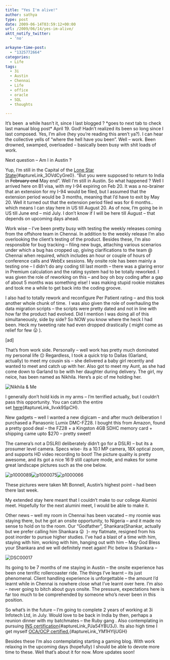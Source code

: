 ```yaml
---
title: "Yes I'm alive!"
author: sathya
type: post
date: 2009-06-14T03:59:12+00:00
url: /2009/06/14/yes-im-alive/
aktt_notify_twitter:
  - 'no'

arkayne-time-post:
  - "1325772664"
categories:
  - Life
tags:
  - 3i
  - Austin
  - Chennai
  - Life
  - office
  - oracle
  - SQL
  - thoughts

---
```

It&#8217;s been  a while hasn&#8217;t it, since I last blogged ? \*goes to next tab to check last manual blog post\* April 19. God! Hadn&#8217;t realized its been so long since I last composed. Yes, I&#8217;m alive (hey you&#8217;re reading this aren&#8217;t ya?). I can hear the collective yells of &#8220;where the hell have you been&#8221;. Well &#8211; work. Been drowned, swamped, overloaded &#8211; basically been busy with shit loads of work.

Next question &#8211; Am I in Austin ?

<!--more-->

Yup, I&#8217;m still in the Capital of the [Lone Star State][1]{#aptureLink_3OVdCyGre0}. &#8220;But you were supposed to return to India in <span style="text-decoration: line-through;">February end</span> May end&#8221;. Well I&#8217;m still in Austin. So what happened ? Well I arrived here on B1 visa, with my I-94 expiring on Feb 20. It was a no-brainer that an extension for my I-94 would be filed, but I assumed that the extension period would be 3 months, meaning that I&#8217;d have to exit by May 20. Well it turned out that the extension period filed was for 6 months.. which means I can stay here in US till August 20. As of now, I&#8217;m going be in US till June end &#8211; mid July. I don&#8217;t know if I will be here till August &#8211; that depends on upcoming days ahead.

Work wise &#8211; I&#8217;ve been pretty busy with testing the weekly releases coming from the offshore team in Chennai. In addition to the weekly release I&#8217;m also overlooking the client&#8217;s testing of the product. Besides these, I&#8217;m also responsible for bug tracking &#8211; filing new bugs, attaching various scenarios under which a bug has cropped up, giving clarifications to the team @ Chennai when required, which includes an hour or couple of hours of conference calls and WebEx sessions. My onsite role has been mainly a testing one &#8211; I didn&#8217;t do any coding till last month &#8211; there was a glaring error in Premium calculation and the rating system had to be totally reworked. I was given the role of reworking on this &#8211; and boy oh boy coding after a gap of about 5 months was something else! I was making stupid rookie mistakes and took me a while to get back into the coding groove.

I also had to totally rework and reconfigure Per Patient rating &#8211; and this took another whole chunk of time.  I was also given the role of overhauling the data migration scripts &#8211; the scripts were pretty dated and not in line with how far the product had evolved. Did I mention I was doing all of this simultaneously, side by side? So NOW you know where the heck I had been. Heck my tweeting rate had even dropped drastically ( might come as relief for few 😛 ).

[ad]

That&#8217;s from work side. Personally &#8211; well work has pretty much dominated my personal life 😐 Regardless, I took a quick trip to Dallas (Garland, actually) to meet my cousin sis &#8211; she delivered a baby girl recently and wanted to meet and catch up with her. Also got to meet my Aunt, as she had come down to Garland to be with her daughter during delivery. The girl, my neice, has been named as Nikhila. Here&#8217;s a pic of me holding her.

![Nikhila & Me][2] 

I generally don&#8217;t hold kids in my arms &#8211; I&#8217;m terrified actually, but I couldn&#8217;t pass this opportunity. You can catch the entire set [here][3]{#aptureLink_llvxk9SpCH}.

New gadgets &#8211; well I wanted a new digicam &#8211; and after much deliberation I purchased a Panasonic Lumix DMC-FZ28. I bought this from Amazon, found a pretty good deal &#8211; the FZ28 + a Kingston 4GB SDHC memory card + shipping came upto $270 &#8211; pretty sweet!

The camera&#8217;s not a DSLR(I deliberately didn&#8217;t go for a DSLR) &#8211; but its a prosumer level camera. Specs wise- its a 10.1 MP camera, 18X optical zoom, and supports HD video recording to boot! The picture quality is pretty awesome, and its got a nice 16:9 still capture mode, and makes for some great landscape pictures such as the one below.

![p1000089][4]![p1000075][5]![p1000066][6] 

These pictures were taken Mt Bonnell, Austin&#8217;s highest point &#8211; had been there last week.

My extended stay here meant that I couldn&#8217;t make to our college Alumini meet. Hopefully for the next alumini meet, I would be able to make it.

Other news &#8211; well my room in Chennai has been vacated &#8211; my roomie was staying there, but he got an onsite opportunity, to Nigeria &#8211; and it made no sense to hold on to the room. Our &#8220;Godfather&#8221;, Shankara(Shankar, actually but we prefer calling him Shankara 😛  )- my flatmate, resigned from his post inorder to pursue higher studies. I&#8217;ve had a blast of a time with him, staying with him, working with him, hanging out with him &#8211; May God Bless your Shankara and we will definitely meet again! Pic below is Shankara &#8211;

![DSC00017][7] 

Its going to be 7 months of me staying in Austin &#8211; the onsite experience has been one terrific rollercoaster ride. The things I&#8217;ve learnt &#8211; its just phenomenal. Client handling experience is unforgettable &#8211; the amount I&#8217;d learnt while in Chennai is nowhere close what I&#8217;ve learnt over here. I&#8217;m also &#8211; never going to bitch about guys onsite. The pressure, expectations here is far too much to be comprehended by someone who&#8217;s never been in this position.

So what&#8217;s in the future &#8211; I&#8217;m going to complete 2 years of working at 3i Infotech Ltd, in July. Would love to be back in India by then, perhaps a reunion dinner with my batchmates &#8211; the Ruby gang . Also contemplating in pursuing [INS certification][8]{#aptureLink_PJa54YBU3J}. Its also high time I get myself [OCA/OCP certified.][9]{#aptureLink_YM1HYljUGH}

Besides these I&#8217;m also contemplating starting a gaming blog. With work relaxing in the upcoming days (hopefully) I should be able to devote more time to these. Well that&#8217;s about it for now. More updates soon!

 [1]: http://en.wikipedia.org/wiki/Texas
 [2]: http://farm4.static.flickr.com/3628/3623341387_2a15ba31a7_m.jpg
 [3]: http://www.flickr.com/photos/sathyabhat/sets/72157619709230492/
 [4]: http://farm4.static.flickr.com/3649/3602608078_9661a4a9bc_m.jpg
 [5]: http://farm4.static.flickr.com/3336/3601773425_5bce7cd3a0_m.jpg
 [6]: http://farm4.static.flickr.com/3611/3601754801_7cd5acf7e3_m.jpg
 [7]: http://farm3.static.flickr.com/2434/3623721624_84bfd54bc7_m.jpg
 [8]: http://www.aicpcu.org/flyers/INS.htm
 [9]: http://education.oracle.com/pls/web_prod-plq-dad/db_pages.getpage?page_id=39&p_org_id=1001&lang=US
